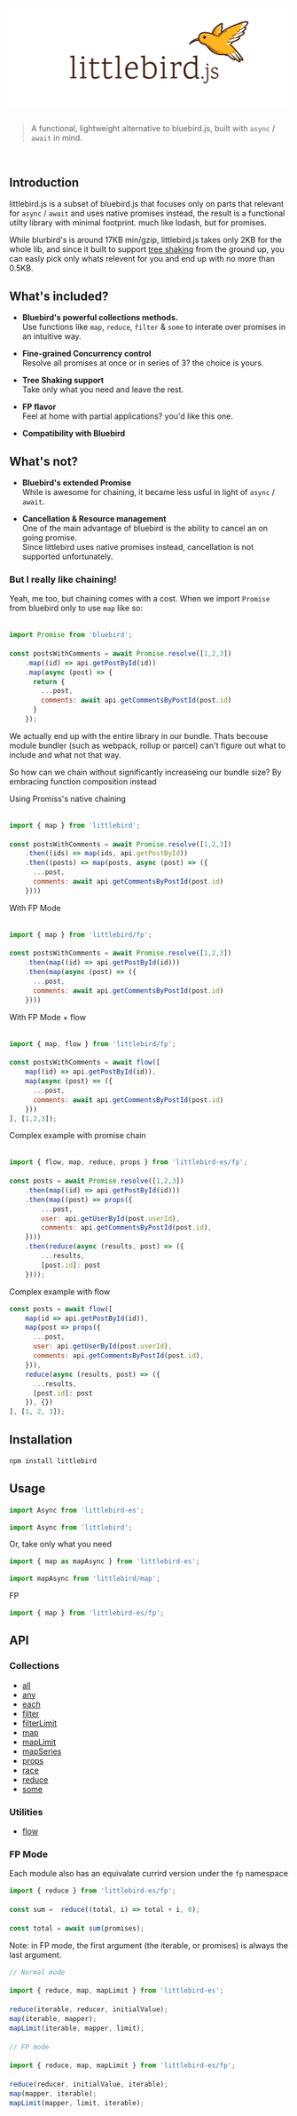 # ![Logo](/media/header.png)


> A functional, lightweight alternative to bluebird.js, built with `async` / `await` in mind.

<br>


## Introduction
littlebird.js is a subset of bluebird.js that focuses only on parts that relevant for `async` / `await` and uses native promises instead, the result is a functional utilty library with minimal footprint. much like lodash, but for promises.

While blurbird's is around 17KB min/gzip, littlebird.js takes only 2KB for the whole lib, and since it built to support [tree&nbsp;shaking](https://developer.mozilla.org/en-US/docs/Glossary/Tree_shaking) from the ground up, you can easly pick only whats relevent for you and end up with no more than 0.5KB.

## What's included?

* <b>Bluebird's powerful collections methods.</b><br> Use functions like `map`, `reduce`, `filter` & `some` to interate over promises in an intuitive way.  

* <b>Fine-grained Concurrency control</b><br> Resolve all promises at once or in series of 3? the choice is yours.

* <b>Tree Shaking support</b><br> Take only what you need and leave the rest.

* <b>FP flavor</b><br> Feel at home with partial applications? you'd like this one.

* <b>Compatibility with Bluebird</b><br>

## What's not?

* <b>Bluebird's extended Promise</b><br> While is awesome for chaining, it became less usful in light of `async` / `await`.

* <b>Cancellation & Resource management</b><br> One of the main advantage of bluebird is the ability to cancel an on going promise. <br> Since littlebird uses native promises instead, cancellation is not supported unfortunately. 


### But I really like chaining!
Yeah, me too, but chaining comes with a cost.
When we import `Promise` from bluebird only to use `map` like so:

```js

import Promise from 'bluebird';

const postsWithComments = await Promise.resolve([1,2,3])
    .map((id) => api.getPostById(id))
    .map(async (post) => {
      return {
        ...post,
        comments: await api.getCommentsByPostId(post.id)
      }
    });
```

We actually end up with the entire library in our bundle.
Thats becouse module bundler (such as webpack, rollup or parcel) can't figure out what to include and what not that way.

So how can we chain without significantly increaseing our bundle size? 
By embracing function composition instead


Using Promiss's native chaining
```js

import { map } from 'littlebird';

const postsWithComments = await Promise.resolve([1,2,3])
    .then((ids) => map(ids, api.getPostById))
    .then((posts) => map(posts, async (post) => ({
      ...post,
      comments: await api.getCommentsByPostId(post.id)
    })))
```

With FP Mode
```js

import { map } from 'littlebird/fp';

const postsWithComments = await Promise.resolve([1,2,3])
    .then(map((id) => api.getPostById(id)))
    .then(map(async (post) => ({
      ...post,
      comments: await api.getCommentsByPostId(post.id)
    })))
```

With FP Mode + flow
```js

import { map, flow } from 'littlebird/fp';

const postsWithComments = await flow([
    map((id) => api.getPostById(id)),
    map(async (post) => ({
      ...post,
      comments: await api.getCommentsByPostId(post.id)
    }))
], [1,2,3]);
```


Complex example with promise chain

```js

import { flow, map, reduce, props } from 'littlebird-es/fp';

const posts = await Promise.resolve([1,2,3])
    .then(map((id) => api.getPostById(id)))
    .then(map((post) => props({
        ...post,
        user: api.getUserById(post.userId),
        comments: api.getCommentsByPostId(post.id),
    })))
    .then(reduce(async (results, post) => ({
        ...results,
        [post.id]: post
    })));

```

Complex example with flow

```js
const posts = await flow([
    map(id => api.getPostById(id)),
    map(post => props({
      ...post,
      user: api.getUserById(post.userId),
      comments: api.getCommentsByPostId(post.id),
    })),
    reduce(async (results, post) => ({
      ...results,
      [post.id]: post
    }), {})
], [1, 2, 3]);
```

## Installation
```js
npm install littlebird
```

## Usage

```js
import Async from 'littlebird-es';
```

```js
import Async from 'littlebird';
```

Or, take only what you need

```js
import { map as mapAsync } from 'littlebird-es';
```
```js
import mapAsync from 'littlebird/map';
```


FP

```js
import { map } from 'littlebird-es/fp';
```


## API

### Collections
* [all](/docs/api.md#asyncall)
* [any](/docs/api.md#asyncany)
* [each](/docs/api.md#asynceach)
* [filter](/docs/api.md#asyncfilter)
* [filterLimit](/docs/api.md#asyncfilterlimit)
* [map](/docs/api.md#asyncmap)
* [mapLimit](/docs/api.md#asyncmaplimit)
* [mapSeries](/docs/api.md#asyncmapseries)
* [props](/docs/api.md#asyncprops)
* [race](/docs/api.md#asyncrace)
* [reduce](/docs/api.md#asyncreduce)
* [some](/docs/api.md#asyncsome)

### Utilities
* [flow](/docs/api#flow)

### FP Mode
Each module also has an equivalate currird version under the `fp` namespace

```js
import { reduce } from 'littlebird-es/fp';

const sum =  reduce((total, i) => total + i, 0);

const total = await sum(promises);
```

Note: in FP mode, the first argument (the iterable, or promises) is always the last argument.

```js
// Normal mode

import { reduce, map, mapLimit } from 'littlebird-es';

reduce(iterable, reducer, initialValue);
map(iterable, mapper);
mapLimit(iterable, mapper, limit);

// FP mode

import { reduce, map, mapLimit } from 'littlebird-es/fp';

reduce(reducer, initialValue, iterable);
map(mapper, iterable);
mapLimit(mapper, limit, iterable);
```
